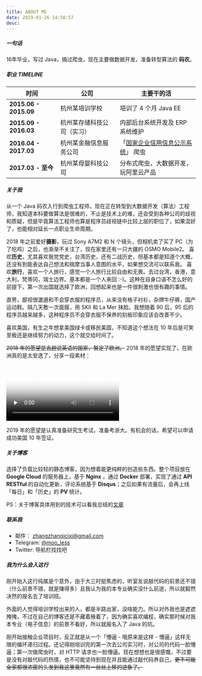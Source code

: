 ```yaml
---
title: ABOUT ME
date: 2019-01-26 14:58:57
desc:
---
```


##### 一句话
16年毕业，写过 Java，搞过爬虫，现在主要做数据开发，准备转型算法的 **码农**。

##### 职业 TIMELINE
时间 | 公司 | 主要干的活
---------- | ----------- | -------------- 
**2015.06 - 2015.09** |  杭州某培训学校 | 培训了 4 个月 Java EE
**2015.09 - 2016.03** |  杭州某存储科技公司（实习） |  内部后台系统开发及 ERP 系统维护
**2016.04 - 2017.03** |  杭州某金融信息服务公司 | 「[国家企业信用信息公示系统](http://www.gsxt.gov.cn/index)」 爬虫
**2017.03 - 至今** | 杭州某母婴科技公司 | 分布式爬虫，大数据开发，玩阿里云产品

##### 关于我
从一个 Java 码农入行到爬虫工程师，现在正在转型到大数据开发（算法）工程师，我知道本科要做算法是很难的，不止是技术上的难，还会受到各种公司的歧视和质疑，但是毕竟算法工程师也算是程序员歧视链中比较上层的职位了，如果混好了，也能相对延长一点职业生命周期。

2018 年之前爱好**摄影**，玩过 Sony A7M2 和 N 个镜头，但相机卖了买了 PC（为了吃鸡）之后，也渐渐不关注了，现在家里还有一只大疆的 OSMO Mobile2。
喜欢**历史**，尤其喜欢我党党史，台湾历史，还有二战历史，但基本都是知道个大概，还没有到能表达自己想法和揣摩当事人意图的水平，如果想交流可以联系我。
喜欢**旅行**，喜欢一个人旅行，感觉一个人旅行比较自由和无畏。去过台湾，香港，意大利，梵蒂冈，瑞士边界。基本都是一个人来回 :-)。这种在自身口语不怎么好的前提下，第一次出国就选择了欧洲，回想起来也是一件很刺激也很有趣的事情。

直男，鄙视很邋遢和不会穿衣服的程序员，从来没有格子衬衫，杂牌牛仔裤，国产运动鞋。隔几天敷一次面膜，用 SKII 和 La Mer 抹脸。我想随着 90 后，95 后的程序员越来越多，这种程序员不会穿衣服不保养的刻板印象应该会改善不少。

喜欢美国，有生之年想拿美国绿卡或移民美国，不知道这个想法在 10 年后是可笑至极还是继续努力的动力，这个就交给时间了。

~~2018 年的愿望是去趟说英语的国家，暂定了欧洲。~~
2018 年的愿望实现了，在欧洲真的是太安逸了，分享一段素材：

<video id="video" controls="" preload="none" poster="https://timeline229-image.oss-cn-hangzhou.aliyuncs.com/about-me/1937cover.jpg">
      <source id="mp4" src="https://timeline229-image.oss-cn-hangzhou.aliyuncs.com/about-me/IMG_1937.mp4" type="video/mp4">
</video>


2019 年的愿望是认真准备研究生考试，准备考浙大。有机会的话，希望可以申请成功美国 10 年签证。


##### 关于博客

选择了负载比较轻的静态博客，因为想着能更纯粹的创造些东西。整个项目放在 **Google Cloud** 的服务器上，基于 **Nginx** ，通过 **Docker** 部署，实现了通过 **API RESTful** 的自动化更新，评论系统基于 **Disqus**；之后如果有流量后，会再上线「每日」和「历史」的 **PV** 统计。

PS：关于博客具体用到的技术可以看我总结的[文章](/hexo-blog-installed/)

##### 联系我
- 邮件： [zhangzhanqicixi@gmail.com](mailto:zhangzhanqicixi@gmail.com)
- Telegram: [@moo_less](https://t.me/moo_less)
- Twitter: 导航栏找找吧

##### 我为什么会入这行

刚开始入这行纯属是个意外，由于大三时挺焦虑的，听室友说敲代码的前景还不错（什么前景不错，就是赚得多）且我认为我的本专业确实没什么前途，所以就毅然决然的报名去了培训班。

外面的人觉得培训学校出来的人，都是半路出家，没啥能力。所以对外我也是遮遮掩掩，不过在自己的博客还是不藏着掖着了，因为确实喜欢编程，确实那时候对我本专业（电子信息）的前景不看好，所以就报名入了 Java 的坑。

刚开始接触企业项目时，反正就是从一个「懵逼 - 哦原来是这样 - 懵逼」这样无限的循环递归过程。还记得刚培训完的第一次去公司实习时，对公司的代码一脸懵逼；第一次做爬虫时，对 HTTP 请求也一脸懵逼。现在想想也是很感慨，不过要是没有对敲代码的热情，也不可能坚持到现在并且能通过敲代码养自己，~~更不可能全家都很浓密的头发到我这里竟然有一丝丝上移的迹象了。~~
